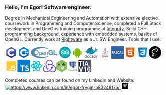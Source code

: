 ### Hello, I'm Egor! Software engineer.
Degree in Mechanical Engineering and Automation with extensive elective coursework in Programming and Computer Science, completed a Full Stack development and DevOps training programme at [Integrify](https://www.integrify.io/). Solid C++ programming background, experience with embedded systems, basics of OpenGL. Currently work at [Rightware](https://rightware.com/) as a Jr. SW Engineer. Tools that I use:

<img src = "images/c.jpg" height = 40px/><img src = "images/cpp.jpg" height = 40px/><img src = "images/opengl.png" height = 40px/><img src = "images/arduino.jpg" height = 40px/><img src = "images/android.png" height = 40px/><img src = "images/docker.jpg" height = 40px/><img src = "images/java.png" height = 40px/><img src = "images/pascal.jpg" height = 40px/><img src = "images/html.jpg" height = 40px/><img src = "images/css.jpg" height = 40px/><img src = "images/sass.png" height = 40px/><img src = "images/js.png" height = 40px/><img src = "images/ts.jpg" height = 40px/><img src = "images/react.png" height = 40px/><img src = "images/redux.jpg" height = 40px/><img src = "images/node.jpg" height = 40px/><img src = "images/sql.jpg" height = 40px/><img src = "images/tiaportal.png" height = 40px/>

Completed courses can be found on my LinkedIn and Website:
<a href="https://www.linkedin.com/in/egor-frygin-a8324817a/" target="_blank"  style = "padding:2px">
    <img height="20px" src="https://raw.githubusercontent.com/rahuldkjain/github-profile-readme-generator/master/src/images/icons/Social/linked-in-alt.svg" alt="https://www.linkedin.com/in/egor-frygin-a8324817a/"/>
</a>
<a href="https://homykaze.github.io/index.html" target="_blank" style = "padding:2px">
    <img src="images/logo.jpg" height="20px"/>
</a>

